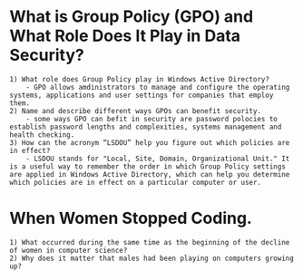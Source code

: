 # What is Group Policy (GPO) and What Role Does It Play in Data Security?
    1) What role does Group Policy play in Windows Active Directory?
        - GPO allows amdinistrators to manage and configure the operating systems, applications and user settings for companies that employ them.
    2) Name and describe different ways GPOs can benefit security.
        - some ways GPO can befit in security are password polocies to establish password lengths and complexities, systems management and health checking. 
    3) How can the acronym “LSDOU” help you figure out which policies are in effect?
        - LSDOU stands for "Local, Site, Domain, Organizational Unit." It is a useful way to remember the order in which Group Policy settings are applied in Windows Active Directory, which can help you determine which policies are in effect on a particular computer or user.
# When Women Stopped Coding.
    1) What occurred during the same time as the beginning of the decline of women in computer science?
    2) Why does it matter that males had been playing on computers growing up?